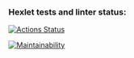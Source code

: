 ### Hexlet tests and linter status:
[![Actions Status](https://github.com/qf1x/backend-project-44/workflows/hexlet-check/badge.svg)](https://github.com/qf1x/backend-project-44/actions)

[![Maintainability](https://api.codeclimate.com/v1/badges/b120b06359ea94a3eccf/maintainability)](https://codeclimate.com/github/qf1x/backend-project-44/maintainability)
